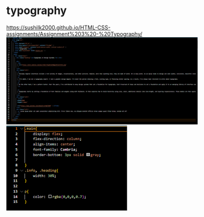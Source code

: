 # typography
https://sushilk2000.github.io/HTML-CSS-assignments/Assignment%203%20-%20Typography/
![SS1](<Screenshot 2023-09-07 221920.png>)
![SS2](<Screenshot 2023-09-07 221950.png>)